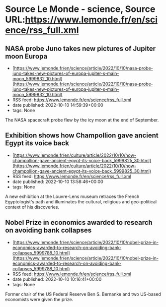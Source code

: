 # Source Le Monde - science, Source URL:https://www.lemonde.fr/en/science/rss_full.xml

## NASA probe Juno takes new pictures of Jupiter moon Europa
 - [https://www.lemonde.fr/en/science/article/2022/10/10/nasa-probe-juno-takes-new-pictures-of-europa-jupiter-s-main-moon_5999832_10.html](https://www.lemonde.fr/en/science/article/2022/10/10/nasa-probe-juno-takes-new-pictures-of-europa-jupiter-s-main-moon_5999832_10.html)
 - RSS feed: https://www.lemonde.fr/en/science/rss_full.xml
 - date published: 2022-10-10 14:59:39+00:00
 - tags: None

The NASA spacecraft probe flew by the icy moon at the end of September.

## Exhibition shows how Champollion gave ancient Egypt its voice back
 - [https://www.lemonde.fr/en/culture/article/2022/10/10/how-champollion-gave-ancient-egypt-its-voice-back_5999825_30.html](https://www.lemonde.fr/en/culture/article/2022/10/10/how-champollion-gave-ancient-egypt-its-voice-back_5999825_30.html)
 - RSS feed: https://www.lemonde.fr/en/science/rss_full.xml
 - date published: 2022-10-10 13:58:46+00:00
 - tags: None

A new exhibition at the Louvre-Lens museum retraces the French Egyptologist's path and illuminates the cultural, religious and geo-political context of his discoveries.

## Nobel Prize in economics awarded to research on avoiding bank collapses
 - [https://www.lemonde.fr/en/science/article/2022/10/10/nobel-prize-in-economics-awarded-to-research-on-avoiding-bank-collapses_5999788_10.html](https://www.lemonde.fr/en/science/article/2022/10/10/nobel-prize-in-economics-awarded-to-research-on-avoiding-bank-collapses_5999788_10.html)
 - RSS feed: https://www.lemonde.fr/en/science/rss_full.xml
 - date published: 2022-10-10 10:16:41+00:00
 - tags: None

Former chair of the US Federal Reserve Ben S. Bernanke and two US-based economists were given the prize.
